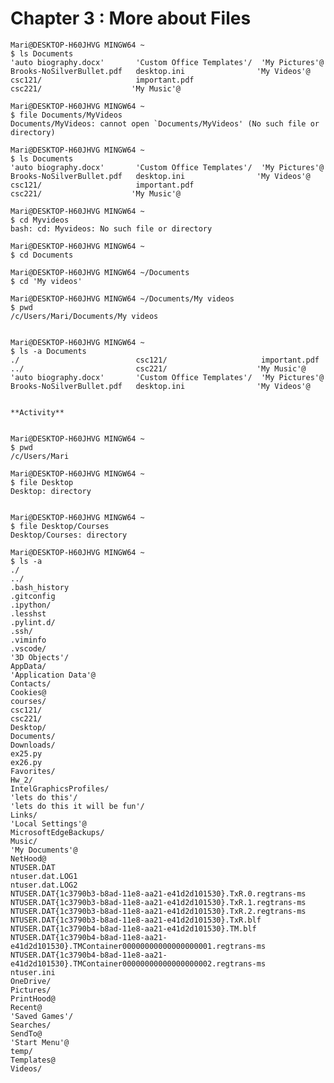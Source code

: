 # Chapter 3 : More about Files #

    Mari@DESKTOP-H60JHVG MINGW64 ~
    $ ls Documents
    'auto biography.docx'       'Custom Office Templates'/  'My Pictures'@
    Brooks-NoSilverBullet.pdf   desktop.ini                'My Videos'@
    csc121/                     important.pdf
    csc221/                    'My Music'@

    Mari@DESKTOP-H60JHVG MINGW64 ~
    $ file Documents/MyVideos
    Documents/MyVideos: cannot open `Documents/MyVideos' (No such file or directory)

    Mari@DESKTOP-H60JHVG MINGW64 ~
    $ ls Documents
    'auto biography.docx'       'Custom Office Templates'/  'My Pictures'@
    Brooks-NoSilverBullet.pdf   desktop.ini                'My Videos'@
    csc121/                     important.pdf
    csc221/                    'My Music'@

    Mari@DESKTOP-H60JHVG MINGW64 ~
    $ cd Myvideos
    bash: cd: Myvideos: No such file or directory

    Mari@DESKTOP-H60JHVG MINGW64 ~
    $ cd Documents

    Mari@DESKTOP-H60JHVG MINGW64 ~/Documents
    $ cd 'My videos'

    Mari@DESKTOP-H60JHVG MINGW64 ~/Documents/My videos
    $ pwd
    /c/Users/Mari/Documents/My videos


    Mari@DESKTOP-H60JHVG MINGW64 ~
    $ ls -a Documents
    ./                          csc121/                     important.pdf
    ../                         csc221/                    'My Music'@
    'auto biography.docx'       'Custom Office Templates'/  'My Pictures'@
    Brooks-NoSilverBullet.pdf   desktop.ini                'My Videos'@


    **Activity**


    Mari@DESKTOP-H60JHVG MINGW64 ~
    $ pwd
    /c/Users/Mari

    Mari@DESKTOP-H60JHVG MINGW64 ~
    $ file Desktop
    Desktop: directory


    Mari@DESKTOP-H60JHVG MINGW64 ~
    $ file Desktop/Courses
    Desktop/Courses: directory

    Mari@DESKTOP-H60JHVG MINGW64 ~
    $ ls -a
    ./
    ../
    .bash_history
    .gitconfig
    .ipython/
    .lesshst
    .pylint.d/
    .ssh/
    .viminfo
    .vscode/
    '3D Objects'/
    AppData/
    'Application Data'@
    Contacts/
    Cookies@
    courses/
    csc121/
    csc221/
    Desktop/
    Documents/
    Downloads/
    ex25.py
    ex26.py
    Favorites/
    Hw_2/
    IntelGraphicsProfiles/
    'lets do this'/
    'lets do this it will be fun'/
    Links/
    'Local Settings'@
    MicrosoftEdgeBackups/
    Music/
    'My Documents'@
    NetHood@
    NTUSER.DAT
    ntuser.dat.LOG1
    ntuser.dat.LOG2
    NTUSER.DAT{1c3790b3-b8ad-11e8-aa21-e41d2d101530}.TxR.0.regtrans-ms
    NTUSER.DAT{1c3790b3-b8ad-11e8-aa21-e41d2d101530}.TxR.1.regtrans-ms
    NTUSER.DAT{1c3790b3-b8ad-11e8-aa21-e41d2d101530}.TxR.2.regtrans-ms
    NTUSER.DAT{1c3790b3-b8ad-11e8-aa21-e41d2d101530}.TxR.blf
    NTUSER.DAT{1c3790b4-b8ad-11e8-aa21-e41d2d101530}.TM.blf
    NTUSER.DAT{1c3790b4-b8ad-11e8-aa21-e41d2d101530}.TMContainer00000000000000000001.regtrans-ms
    NTUSER.DAT{1c3790b4-b8ad-11e8-aa21-e41d2d101530}.TMContainer00000000000000000002.regtrans-ms
    ntuser.ini
    OneDrive/
    Pictures/
    PrintHood@
    Recent@
    'Saved Games'/
    Searches/
    SendTo@
    'Start Menu'@
    temp/
    Templates@
    Videos/